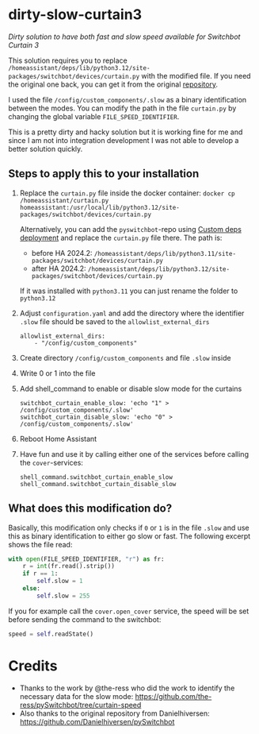 # dirty-slow-curtain3
*Dirty solution to have both fast and slow speed available for Switchbot Curtain 3*


This solution requires you to replace `/homeassistant/deps/lib/python3.12/site-packages/switchbot/devices/curtain.py` with the modified file. If you need the original one back, you can get it from the original [repository](https://github.com/Danielhiversen/pySwitchbot/tree/master). 

I used the file `/config/custom_components/.slow` as a binary identification between the modes. You can modify the path in the file `curtain.py` by changing the global variable `FILE_SPEED_IDENTIFIER`.

This is a pretty dirty and hacky solution but it is working fine for me and since I am not into integration development I was not able to develop a better solution quickly.

## Steps to apply this to your installation

1) Replace the `curtain.py` file inside the docker container: `docker cp /homeassistant/curtain.py homeassistant:/usr/local/lib/python3.12/site-packages/switchbot/devices/curtain.py`
   
   Alternatively, you can add the `pyswitchbot`-repo using [Custom deps deployment](https://github.com/home-assistant/addons-development?tab=readme-ov-file) and replace the `curtain.py` file there.
   The path is:
   - before HA 2024.2: `/homeassistant/deps/lib/python3.11/site-packages/switchbot/devices/curtain.py`
   - after HA 2024.2: `/homeassistant/deps/lib/python3.12/site-packages/switchbot/devices/curtain.py`
     
   If it was installed with `python3.11` you can just rename the folder to `python3.12`
4)  Adjust `configuration.yaml` and add the directory where the identifier `.slow` file should be saved to the `allowlist_external_dirs`
    ```
    allowlist_external_dirs:
        - "/config/custom_components"
    ```

5) Create directory `/config/custom_components` and file `.slow` inside
6) Write 0 or 1 into the file
7) Add shell_command to enable or disable slow mode for the curtains
    ```
    switchbot_curtain_enable_slow: 'echo "1" > /config/custom_components/.slow'
    switchbot_curtain_disable_slow: 'echo "0" > /config/custom_components/.slow'
    ```
8) Reboot Home Assistant
9) Have fun and use it by calling either one of the services before calling the `cover`-services:
    ```
    shell_command.switchbot_curtain_enable_slow
    shell_command.switchbot_curtain_disable_slow
    ```

## What does this modification do?

Basically, this modification only checks if `0` or `1` is in the file `.slow` and use this as binary identification to either go slow or fast. The following excerpt shows the file read:
```py
with open(FILE_SPEED_IDENTIFIER, "r") as fr:
    r = int(fr.read().strip())
    if r == 1:
        self.slow = 1
    else:
        self.slow = 255
```

If you for example call the `cover.open_cover` service, the speed will be set before sending the command to the switchbot:
```py
speed = self.readState()
```

# Credits

- Thanks to the work by @the-ress who did the work to identify the necessary data for the slow mode: https://github.com/the-ress/pySwitchbot/tree/curtain-speed 
- Also thanks to the original repository from Danielhiversen: https://github.com/Danielhiversen/pySwitchbot
